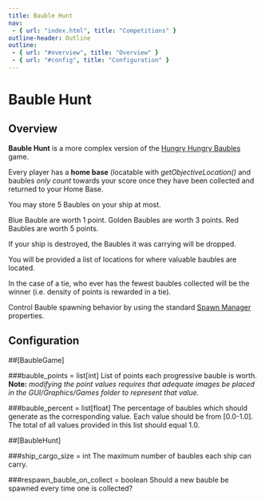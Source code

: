 ```yaml
---
title: Bauble Hunt
nav:
 - { url: "index.html", title: "Competitions" }
outline-header: Outline
outline:
 - { url: "#overview", title: "Overview" }
 - { url: "#config", title: "Configuration" }
---
```


Bauble Hunt
=============

<a name="overview"></a>Overview
-----------
**Bauble Hunt** is a more complex version of the [Hungry Hungry Baubles](hungryhungrybaubles.html) game.  

Every player has a **home base** (locatable with *getObjectiveLocation()* and baubles *only count* towards your score once they have been collected and returned to your Home Base.

You may store 5 Baubles on your ship at most.
 
Blue Bauble are worth 1 point.
Golden Baubles are worth 3 points.
Red Baubles are worth 5 points.

If your ship is destroyed, the Baubles it was carrying will be dropped.

You will be provided a list of locations for where valuable baubles are located.

In the case of a tie, who ever has the fewest baubles collected will be the winner (i.e. density of points is rewarded in a tie).

Control Bauble spawning behavior by using the standard [Spawn Manager](../server/config.html#spawnmanager) properties.

<a name="config"></a>Configuration
-----------

##[BaubleGame]

###bauble_points = list[int]
List of points each progressive bauble is worth. **Note:** *modifying the point values requires that adequate images be placed in the GUI/Graphics/Games folder to represent that value.*

###bauble_percent = list[float]
The percentage of baubles which should generate as the corresponding value.  Each value should be from [0.0-1.0].  The total of all values provided in this list should equal 1.0.


##[BaubleHunt]

###ship_cargo_size = int
The maximum number of baubles each ship can carry.

###respawn_bauble_on_collect = boolean
Should a new bauble be spawned every time one is collected?
